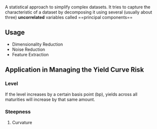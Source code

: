 A statistical approach to simplify complex datasets. It tries to capture the characteristic of a dataset by decomposing it using several (usually about three) **uncorrelated** variables called ==principal components== 
## Usage
- Dimensionality Reduction
- Noise Reduction
- Feature Extraction

## Application in Managing the Yield Curve Risk
### Level
   If the level increases by a certain basis point (bp), yields across all maturities will increase by that same amount.
### Steepness
	
1. Curvature